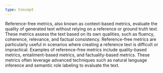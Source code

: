 ```yaml
---
type: Concept
---
```


Reference-free metrics, also known as context-based metrics, evaluate the quality of generated text without relying on a reference or ground truth text. These metrics assess the text based on its own qualities, such as fluency, coherence, relevance, and factual consistency. Reference-free metrics are particularly useful in scenarios where creating a reference text is difficult or impractical. Examples of reference-free metrics include quality-based metrics, entailment-based metrics, and factuality-based metrics. These metrics often leverage advanced techniques such as natural language inference and semantic role labeling to evaluate the text.